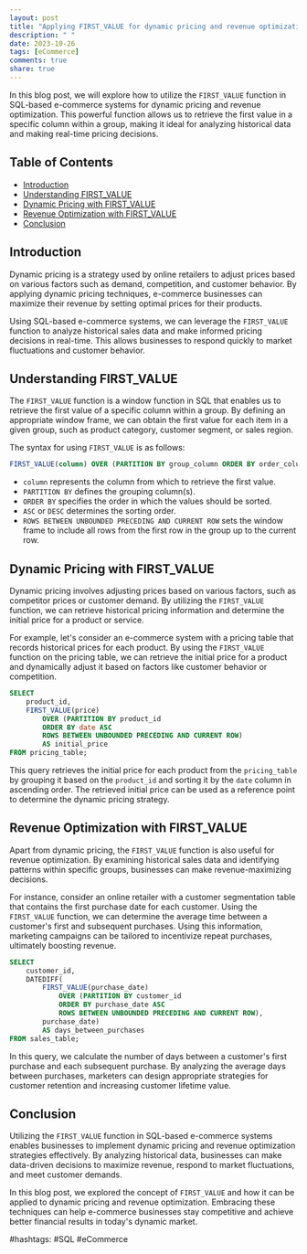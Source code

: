 ```yaml
---
layout: post
title: "Applying FIRST_VALUE for dynamic pricing and revenue optimization in SQL-based e-commerce systems"
description: " "
date: 2023-10-26
tags: [eCommerce]
comments: true
share: true
---
```


In this blog post, we will explore how to utilize the `FIRST_VALUE` function in SQL-based e-commerce systems for dynamic pricing and revenue optimization. This powerful function allows us to retrieve the first value in a specific column within a group, making it ideal for analyzing historical data and making real-time pricing decisions.

## Table of Contents

- [Introduction](#introduction)
- [Understanding FIRST_VALUE](#understanding-first_value)
- [Dynamic Pricing with FIRST_VALUE](#dynamic-pricing-with-first_value)
- [Revenue Optimization with FIRST_VALUE](#revenue-optimization-with-first_value)
- [Conclusion](#conclusion)

## Introduction

Dynamic pricing is a strategy used by online retailers to adjust prices based on various factors such as demand, competition, and customer behavior. By applying dynamic pricing techniques, e-commerce businesses can maximize their revenue by setting optimal prices for their products.

Using SQL-based e-commerce systems, we can leverage the `FIRST_VALUE` function to analyze historical sales data and make informed pricing decisions in real-time. This allows businesses to respond quickly to market fluctuations and customer behavior.

## Understanding FIRST_VALUE

The `FIRST_VALUE` function is a window function in SQL that enables us to retrieve the first value of a specific column within a group. By defining an appropriate window frame, we can obtain the first value for each item in a given group, such as product category, customer segment, or sales region.

The syntax for using `FIRST_VALUE` is as follows:

```sql
FIRST_VALUE(column) OVER (PARTITION BY group_column ORDER BY order_column ASC/DESC ROWS BETWEEN UNBOUNDED PRECEDING AND CURRENT ROW)
```

- `column` represents the column from which to retrieve the first value.
- `PARTITION BY` defines the grouping column(s).
- `ORDER BY` specifies the order in which the values should be sorted.
- `ASC` or `DESC` determines the sorting order.
- `ROWS BETWEEN UNBOUNDED PRECEDING AND CURRENT ROW` sets the window frame to include all rows from the first row in the group up to the current row.

## Dynamic Pricing with FIRST_VALUE

Dynamic pricing involves adjusting prices based on various factors, such as competitor prices or customer demand. By utilizing the `FIRST_VALUE` function, we can retrieve historical pricing information and determine the initial price for a product or service.

For example, let's consider an e-commerce system with a pricing table that records historical prices for each product. By using the `FIRST_VALUE` function on the pricing table, we can retrieve the initial price for a product and dynamically adjust it based on factors like customer behavior or competition.

```sql
SELECT 
    product_id, 
    FIRST_VALUE(price) 
        OVER (PARTITION BY product_id 
        ORDER BY date ASC 
        ROWS BETWEEN UNBOUNDED PRECEDING AND CURRENT ROW) 
        AS initial_price
FROM pricing_table;
```

This query retrieves the initial price for each product from the `pricing_table` by grouping it based on the `product_id` and sorting it by the `date` column in ascending order. The retrieved initial price can be used as a reference point to determine the dynamic pricing strategy.

## Revenue Optimization with FIRST_VALUE

Apart from dynamic pricing, the `FIRST_VALUE` function is also useful for revenue optimization. By examining historical sales data and identifying patterns within specific groups, businesses can make revenue-maximizing decisions.

For instance, consider an online retailer with a customer segmentation table that contains the first purchase date for each customer. Using the `FIRST_VALUE` function, we can determine the average time between a customer's first and subsequent purchases. Using this information, marketing campaigns can be tailored to incentivize repeat purchases, ultimately boosting revenue.

```sql
SELECT 
    customer_id, 
    DATEDIFF(
        FIRST_VALUE(purchase_date) 
            OVER (PARTITION BY customer_id 
            ORDER BY purchase_date ASC 
            ROWS BETWEEN UNBOUNDED PRECEDING AND CURRENT ROW), 
        purchase_date) 
        AS days_between_purchases
FROM sales_table;
```

In this query, we calculate the number of days between a customer's first purchase and each subsequent purchase. By analyzing the average days between purchases, marketers can design appropriate strategies for customer retention and increasing customer lifetime value.

## Conclusion

Utilizing the `FIRST_VALUE` function in SQL-based e-commerce systems enables businesses to implement dynamic pricing and revenue optimization strategies effectively. By analyzing historical data, businesses can make data-driven decisions to maximize revenue, respond to market fluctuations, and meet customer demands.

In this blog post, we explored the concept of `FIRST_VALUE` and how it can be applied to dynamic pricing and revenue optimization. Embracing these techniques can help e-commerce businesses stay competitive and achieve better financial results in today's dynamic market.

#hashtags: #SQL #eCommerce